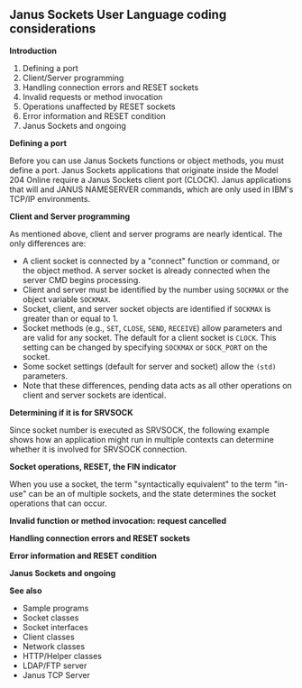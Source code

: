 ## Janus Sockets User Language coding considerations

**Introduction**

1. Defining a port
2. Client/Server programming
3. Handling connection errors and RESET sockets
4. Invalid requests or method invocation
5. Operations unaffected by RESET sockets
6. Error information and RESET condition
7. Janus Sockets and ongoing

**Defining a port**

Before you can use Janus Sockets functions or object methods, you must define a port. Janus Sockets applications that originate inside the Model 204 Online require a Janus Sockets client port (CLOCK). Janus applications that will and JANUS NAMESERVER commands, which are only used in IBM's TCP/IP environments.

**Client and Server programming**

As mentioned above, client and server programs are nearly identical. The only differences are:

* A client socket is connected by a "connect" function or command, or the object method. A server socket is already connected when the server CMD begins processing.
* Client and server must be identified by the number using `SOCKMAX` or the object variable `SOCKMAX`.
* Socket, client, and server socket objects are identified if `SOCKMAX` is greater than or equal to 1.
* Socket methods (e.g., `SET`, `CLOSE`, `SEND`, `RECEIVE`) allow parameters and are valid for any socket. The default for a client socket is `CLOCK`. This setting can be changed by specifying `SOCKMAX` or `SOCK_PORT` on the socket.
* Some socket settings (default for server and socket) allow the `(std)` parameters.
* Note that these differences, pending data acts as all other operations on client and server sockets are identical.

**Determining if it is for SRVSOCK**

Since socket number is executed as SRVSOCK, the following example shows how an application might run in multiple contexts can determine whether it is involved for SRVSOCK connection.

**Socket operations, RESET, the FIN indicator**

When you use a socket, the term "syntactically equivalent" to the term "in-use" can be an of multiple sockets, and the state determines the socket operations that can occur.

**Invalid function or method invocation: request cancelled**

**Handling connection errors and RESET sockets**

**Error information and RESET condition**

**Janus Sockets and ongoing**

**See also**

* Sample programs
* Socket classes
* Socket interfaces
* Client classes
* Network classes
* HTTP/Helper classes
* LDAP/FTP server
* Janus TCP Server